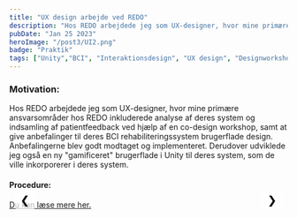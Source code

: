 ```yaml
---
title: "UX design arbejde ved REDO"
description: "Hos REDO arbejdede jeg som UX-designer, hvor mine primære ansvarsområder hos REDO inkluderede analyse af deres system og indsamling af patientfeedback ved hjælp af en co-design workshop, samt at give anbefalinger til deres BCI rehabiliteringssystem brugerflade design."
pubDate: "Jan 25 2023"
heroImage: "/post3/UI2.png"
badge: "Praktik"
tags: ["Unity","BCI", "Interaktionsdesign", "UX design", "Designworkshops", "UI Design"]
---
```


<!DOCTYPE html>
<html>
<head>
    <style>
        .mySlides {display:none;}
        .slideshow-container {
            max-width: auto;
            position: relative;
            margin: auto;
            max-height: 40vh; /* Keeps the container height consistent */
        }
        .slideshow-container img {
            width: auto; /* Image width adjusts based on container */
            max-height: 39vh;
        }
        /* Styles for navigation buttons */
        .nav-btn {
            position: absolute;
            top: 0%;
            transform: translateY(-50%);
            background-color: rgba(255, 255, 255, 0.7);
            border: none;
            color: black;
            cursor: pointer;
            font-size: 20px;
            padding: 5px 10px;
            z-index: 99;
            border-radius: 5px
        }
        .nav-btn:hover {
            background-color: rgba(255, 255, 255, 0.9);
        }
        .nav-prev {
            left: 10px;
        }
        .nav-next {
            right: 10px;
        }
    </style>
</head>
<body>
    <h3>Motivation:</h3>
        <p>
            Hos REDO arbejdede jeg som UX-designer, hvor mine primære ansvarsområder hos REDO inkluderede analyse af deres system og indsamling af patientfeedback ved hjælp af en co-design workshop, samt at give anbefalinger til deres BCI rehabiliteringssystem brugerflade design. Anbefalingerne blev godt modtaget og implementeret. Derudover udviklede jeg også en ny "gamificeret" brugerflade i Unity til deres system, som de ville inkorporerer i deres system.
        </p>
    <h4>Procedure:</h4>
    <div class="slideshow-container">
        <img class="mySlides" src="\post3\redo0.png">
        <img class="mySlides" src="\post3\redo2.png">
        <img class="mySlides" src="\post3\redo1.jpg">
        <img class="mySlides" src="\post3\redo3.jpg">
        <img class="mySlides" src="\post3\redo4.jpg">
        <img class="mySlides" src="\post3\redo5.jpg">
        <img class="mySlides" src="\post3\redo6.jpg">
        <img class="mySlides" src="\post3\tutorial.jpg">
        <img class="mySlides" src="\post3\redo7.png">
        <button class="nav-btn nav-prev">&#10094;</button>
        <button class="nav-btn nav-next">&#10095;</button>
    </div>
    <span id=imageText></span>
    <a href="https://drive.google.com/file/d/1tRb2oc1O41ejAmauPgD2TVN0tYoNJbSE/view?usp=sharing" target="_blank">Du kan læse mere her.</a>

<script>
    var slideIndex = 1;
    const images = NumberOfImages()
    showSlides(slideIndex);
    
    function NumberOfImages() {
        var i;
        var slides = document.getElementsByClassName("mySlides");
        for (i = 0; i < slides.length; i++) {
        slides[i].style.display = "none";  
        }
        return slides.length
    }

    function showSlides(slideIndex) {
        var i;
        var slides = document.getElementsByClassName("mySlides");
        for (i = 0; i < slides.length; i++) {
            slides[i].style.display = "none";  
        }
        //slideIndex++;
        if (slideIndex > slides.length) {slideIndex = 1}    
        slides[slideIndex-1].style.display = "block";
        changeSpanText(slideIndex)
    }

    function nextImg() {
        if (slideIndex == images) {slideIndex = 1}
        else
        slideIndex = slideIndex + 1
        showSlides(slideIndex)
        changeSpanText(slideIndex)
    }

    function previousImg() {
        if (slideIndex == 1) {slideIndex = images}
        else
        slideIndex = slideIndex - 1
        showSlides(slideIndex)
        changeSpanText(slideIndex)
    }

    document.querySelector(".nav-next").addEventListener("click", nextImg);
    document.querySelector(".nav-prev").addEventListener("click", previousImg);

    function changeSpanText(imageIndex) {
        // Selecting the span element by its ID
        var spanElement = document.getElementById('imageText');
        var index = imageIndex - 1
        const imageTextArray = [
            "<b>BCI genoptræning:</b> Hovedmålet med RELEARN i BCI (Brain-Computer Interface) rehabilitering er at give neurofeedback til patienter baseret på deres hjerneaktivitet, specifikt alpha-bølger (8-13 Hz). Denne neurofeedback tillader patienter at reagere på og lære af deres egen hjerneaktivitet, hvilket hjælper dem med at udvikle strategier til at håndtere smerte. Systemet bruger EEG-udstyr til at måle alpha-aktivitet fra motorcortex (kanaler C3, C1, CZ, C2, og C5) og kontrollerer for blink med ekstra sensorer. EMG-signaler dikterer, hvornår EEG-data skal behandles, for at sikre præcis feedback. Når en patient bruger RELEARN, er der ingen formel procedure for, hvad eller hvordan de skal tænke, når de reagerer på smerte under eller efter en håndledsudvidelse. Målet med RELEARN er, at patienter selv konstruerer en mental strategi, når de oplever smerte. RELEARN visualiserer, når strategien er korrekt.",
            "<b>REDOs interface:</b> Under rehabiliteringssessioner sættes en tærskel ved 120 % af patientens baseline alpha-aktivitetsniveau. På grund af det inverse forhold mellem alpha-aktivitet og smerteniveauer (højere alpha-aktivitet svarer til lavere smerte), gives feedback baseret på denne tærskel. Positiv feedback gives, når alpha-aktiviteten er over tærsklen, negativ feedback når den er under baseline, og neutral feedback når den falder mellem baseline og tærskel. Feedbacken er visuel og bruger farvekodede søjler, der følger trafiklysmetaforen: grøn for positiv, orange for neutral og rød for negativ feedback. Hver session indeholder 70 håndledsudvidelse (10 til kalibrering og 60 til træning) og starter og slutter med smertescore på en Visuel Analog Skala (VAS).",
            "<b>Tre typer af feedback:</b> REDOs interface til RELEARN-systemet er designet til at give klar, visuel feedback til patienter under rehabiliteringssessioner. Det inkluderer en startskærm, hvor patienter kan se deres baseline og tærskelniveauer annoteret. Feedback leveres gennem en farvet søjle, der skaleres i forhold til alpha-aktivitetsniveauer, med en sort baggrund for kontrast. Interfacet bruger en trafiklysmetafor til farvekodning: grøn betyder positiv feedback (alpha-aktivitet over tærsklen), orange indikerer neutral feedback (mellem baseline og tærskel), og rød viser negativ feedback (under baseline). Yderligere interfaceelementer giver information om patientens præstation og fremskridt. Succeshastigheden vises som en procentdel, og bevægelsesoptælleren sporer antallet af håndledsudvidelse inden for hver blok. Efter hver håndledsudvidelse, hvis patienten forsøger en ny håndledsudvidelse inden for 10 sekunder, instruerer en pausebesked dem i at vente. Denne strukturerede visuelle tilgang hjælper patienter med at forstå deres præstationer og guider dem til at udvikle effektive mentale strategier til at håndtere smerte under deres rehabiliteringsproces med RELEARN.",
            "<b>Udvidet human factors model:</b> Den menneskelige del af modellen er EMG-signalet, som er input-modus eller responder, og sanserne, der opfatter feedbacken. Computerdelen har kontrol over systemet, sensorer (EEG) og viser information. Når patienten udfører en håndledsudvidelse, der udløser EEG-aflæsningen, er feedbacken, som RELEARN viser, EEG-aflæsningen fra deres smertereponse og ikke EMG-signalet fra håndledsudvidelse. Forholdet mellem responderen og displayet skaber et ujusteret og vanskeligt system at forstå, da det velkendte forhold ville være at modtage feedback direkte fra en handling, f.eks. en korrekt håndøvelse udløser kun feedback-søjlen, men højden eller farven på den styres af EEG-signalet.",
            "<b>Degrees of freedom:</b> refererer til x, y, z aksepositioner i 3D og orienteringen i hver akse. En 7. grad er nødvendig for at kortlægge EEG-signalet. Som nævnt tidligere forklarede deltageren A fra specialestudiet, hvordan de forsøgte forskellige metoder til at udføre håndledsudvidelse med det mål at få søjlen højere. En af disse metoder var handlingens hastighed. Jeg brugte modellen degrees of freedom (DOF) til at forklare, hvordan feedbacken rumligt forholder sig til håndledsudvidelse og smerteresponsen, da interviewet indikerede en mulig uoverensstemmelse mellem dem. Uoverensstemmelsen øges, når forbindelsen mellem håndledsudvidelse og feedbacken er mere rumligt kongruent med forholdet mellem smerterespons og feedback. Den rumlige transformation er måske ikke den ideelle måde at henvise til den mentale smerterespons hos patienter, da EEG er et teknisk koncept, så afhængigheden af en kortlægning mellem bølgeamplituder i et signal og højden på en søjle kræver teknisk viden for at forstå det rumlige forhold, selvom det er rumligt kongruent. DOF-modellen er lavet ud fra perspektivet af en gennemsnitlig patient uden viden om signalbehandling, så kortlægningen mellem smerterepons og feedback er sværere at lære end at bruge den ikke-eksisterende forbindelse mellem håndledsudvidelse og feedback. Denne uoverensstemmelse skaber interaktioner, hvor patienter udforsker systemet ved at modulere håndledsudvidelse og lede efter ændringer i feedbacken, hvilket ikke giver nogen fordele for deres smerterespons.",
            "<b>Mapping scheme:</b> Tabellen bruger et sæt designprincipper i overskriften og beskriver status for hver af dem i alle stadier af interaktionen. Den første kolonne beskriver de forskellige stadier i handlingen, f.eks. øvelsen og pauser. RELEARN starter i Startside-tilstand og efter en håndledsudvidelse skifter til Pausetilstand. Systemet skifter derefter mellem Pausetilstand og Øvelsestilstand, indtil patienten har udført 20 håndledsudvidelser, så skifter det til Blokafslutning. Tilstandsindikationen og den nye tilstandsindikator har ingen signifikatorer eller affordances synlige til at informere patienten om at udføre den indledende interaktion, og når patienten afslutter den første håndledsudvidelse, er den eneste indikator for pauseperioden stigningen i bevægelsestælleren. Patienten skal forsøge at udføre en ny håndledsudvidelse for at pauseteksten kan blive vist. Dog, hvis patienten udløser pauseteksten, forsvinder den, når tilstanden skifter fra Pause til Øvelse. Designet af RELEARN med BCI-paradigmet ville løse de fleste af problemerne, der er fremhævet i Mapping schemet. BCI-paradigmet opdeler interaktionen i fem faser; klar, parat, start, feedback og pause, og fungerer som et slags trafiklyssystem.",
            "<b>Oversigt over prototypen og de tre faser: tutorial, opgave og pauseskærm. Under billederne er en tidsmæssig visualisering af interaktionen:</b> 3D modellerne blev skabt i Blender for at passe til mindfulness- og naturtemaet. Interaktionen blev bygget i Unity, ved brug af forenklede feedback-signaler fra RELEARN (positiv og negativ), baseret på EMG og EEG-signaler. En \"hmm\"-lyd indikerede smerteresponsvurdering, med positiv feedback, der gav en klokke lyd og en grøn ring, og ved negativ feedback gives en neutral ring.",
            "<b>Tutorial:</b> Før sessionen begynder afspilles en kort tutorial, hvor mindfulness-ånden skitserer opgaven og de forskellige typer feedback i miljøet. Formålet med de forskellige elementer i miljøet forklares og målet relateret til mindfulness-temaet: Deltageren er i stand til at komme til templet på bjerget i baggrunden, hvis de samler 20 grønne ringe i én session. Manuskriptet til tutorialen: Mellem hver blok vises en pauseskærm med rækkefølgen af ringe samlet i hver blok, og den viser kun den blå ramme og ringe for blokke, der er afsluttet, så efter den første blok vil pauseskærmen kun vise den første blå baggrund med ringe. Endelig tæller den grønne baggrund i bunden mod målet, der er skitseret i tutorialen.",
            "<b>Redesign af REDOs system:</b> Baseret på min interaktionsanalyse hjalp jeg"
        ]
        // Changing the text content of the span element
        spanElement.innerHTML = imageTextArray[index];
}
</script>
</body>
</html>